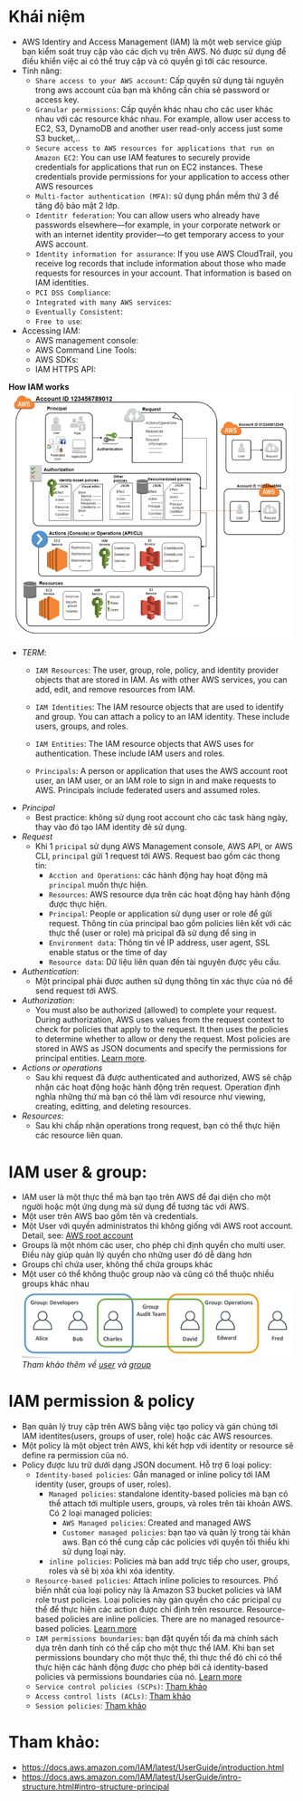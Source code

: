 # Khái niệm
- AWS Identiry and Access Management (IAM) là một web service giúp bạn kiểm soát truy cập vào các dịch vụ trên AWS. Nó được sử dụng để điều khiển việc ai có thể truy cập và có quyền gì tới các resource.
- Tính năng:
  - ```Share access to your AWS account```: Cấp quyên sử dụng tài nguyên trong aws account của bạn mà không cần chia sẻ password or access key.
  - ```Granular permissions```: Cấp quyền khác nhau cho các user khác nhau với các resource khác nhau. For example, allow user access to EC2, S3, DynamoDB and another user read-only access just some S3 bucket,..
  - ```Secure access to AWS resources for applications that run on Amazon EC2```: You can use IAM features to securely provide credentials for applications that run on EC2 instances. These credentials provide permissions for your application to access other AWS resources
  - ```Multi-factor authentication (MFA)```: sử dụng phần mềm thứ 3 để tăng độ bảo mật 2 lớp.
  - ```Identitr federation```: You can allow users who already have passwords elsewhere—for example, in your corporate network or with an internet identity provider—to get temporary access to your AWS account.
  - ```Identity information for assurance```: If you use AWS CloudTrail, you receive log records that include information about those who made requests for resources in your account. That information is based on IAM identities.
  - ```PCI DSS Compliance```:
  - ```Integrated with many AWS services```:
  - ```Eventually Consistent```:
  - ```Free to use```:
- Accessing IAM:
  - AWS management console:
  - AWS Command Line Tools:
  - AWS SDKs:
  - IAM HTTPS API:

**How IAM works**
  ![alts](../images/iam_work.png)
  - *TERM*:
    - ```IAM Resources```: The user, group, role, policy, and identity provider objects that are stored in IAM. As with other AWS services, you can add, edit, and remove resources from IAM.

    - ```IAM Identities```: The IAM resource objects that are used to identify and group. You can attach a policy to an IAM identity. These include users, groups, and roles.

    - ```IAM Entities```: The IAM resource objects that AWS uses for authentication. These include IAM users and roles.

    - ```Principals```: A person or application that uses the AWS account root user, an IAM user, or an IAM role to sign in and make requests to AWS. Principals include federated users and assumed roles.
  - *Principal*
    - Best practice: không sử dụng root account cho các task hàng ngày, thay vào đó tạo IAM identity đẻ sử dụng.
  - *Request*
    - Khi 1 ```pricipal``` sử dụng AWS Management console, AWS API, or AWS CLI, ```principal``` gửi 1 request tới AWS. Request bao gồm các thong tin:
      - ```Acction and Operations```: các hành động hay hoạt động mà ```principal``` muốn thực hiện.
      - ```Resources```: AWS resource dựa  trên các hoạt động hay hành động được thực hiện.
      - ```Principal```: People or application sử dụng user or role để gửi request. Thông tin của principal bao gồm policies liên kết với các thực thể (user or role) mà pricipal đã sử dụng để sing in
      - ```Environment data```: Thông tin về IP address, user agent, SSL enable status or the time of day
      - ```Resource data```: Dữ liệu liên quan đến tài nguyên được yêu cầu.
  - *Authentication*: 
    - Một principal phải được authen sử dụng thông tin xác thực của nó để send request tới AWS.
  - *Authorization*:
    - You must also be authorized (allowed) to complete your request. During authorization, AWS uses values from the request context to check for policies that apply to the request. It then uses the policies to determine whether to allow or deny the request. Most policies are stored in AWS as JSON documents and specify the permissions for principal entities. [Learn more](https://docs.aws.amazon.com/IAM/latest/UserGuide/intro-structure.html#intro-structure-principal).
  - *Actions or operations*
    - Sau khi request đã được authenticated and authorized, AWS sẽ chập nhận các hoạt động hoặc hành động trên request. Operation định nghĩa những thứ mà bạn có thể làm với resource như viewing, creating, editting, and deleting resources.
  - *Resources*:
    - Sau khi chấp nhận operations trong request, bạn có thể thực hiện các resource liên quan.
# IAM user & group:
- IAM user là một thực thể mà bạn tạo trên AWS để đại diện cho một người hoặc một ứng dụng mà sử dụng để tương tác với AWS.
- Một user trên AWS bao gồm tên và credentials.
- Một User với quyền administratos thì không giống với AWS root account. Detail, see: [AWS root account](https://docs.aws.amazon.com/IAM/latest/UserGuide/id_root-user.html)
- Groups là một nhóm các user, cho phép chỉ định quyền cho multi user. Điều này giúp quản llý quyền cho những user đó dễ dàng hơn
- Groups chỉ chứa user, không thể chứa groups khác
- Một user có thể không thuộc group nào và cũng có thể thuộc nhiều groups khác nhau
  ![alts](../images/user-groups.png)
*Tham khảo thêm về [user](https://docs.aws.amazon.com/IAM/latest/UserGuide/id_users.html) và [group](https://docs.aws.amazon.com/IAM/latest/UserGuide/id_groups.html)*
# IAM permission & policy
- Bạn quản lý truy cập trên AWS bằng việc tạo policy và gán chúng tới IAM identites(users, groups of user, role) hoặc các AWS resources.
- Một policy là một object trên AWS, khi kết hợp với identity or resource sẽ define ra permission của nó. 
- Policy được lưu trữ dưới dạng JSON document. Hỗ trợ 6 loại policy:
  - ```Identity-based policies```: Gắn managed or inline policy tới IAM identity (user, groups of user, roles).
    - ```Managed policies```: standalone identity-based policies mà bạn có thể attach tới multiple users, groups, và roles trên tài khoản AWS. Có 2 loại managed policies:
      - ```AWS Managed policies```: Created and managed AWS
      - ```Customer managed policies```: bạn tạo và quản lý trong tài khản aws. Bạn có thể cung cấp các policies với quyền tối thiểu khi sử dụng loại này.
    - ```inline policies```: Policies mà ban add trực tiếp cho user, groups, roles và sẽ bị xóa khi xóa identity.
  - ```Resource-based policies```: Attach inline policies to resources. Phố biến nhất của loại policy này là Amazon S3 bucket policies và IAM role trust policies. Loại policies này gán quyền cho các pricipal cụ thể để thực hiện các action được chỉ định trên resource. Resource-based policies are inline policies. There are no managed resource-based policies. [Learn more](https://docs.aws.amazon.com/IAM/latest/UserGuide/access_policies.html#policies_resource-based)
  - ```IAM permissions boundaries```: bạn đặt quyền tối đa mà chính sách dựa trên danh tính có thể cấp cho một thực thể IAM. Khi bạn set  permissions boundary cho một thực thể, thì thực thể đó chỉ có thể thực hiện các hành động được cho phép bởi cả identity-based policies và permissions boundaries của nó. [Learn more](https://docs.aws.amazon.com/IAM/latest/UserGuide/access_policies.html#policies_bound)
  - ```Service control policies (SCPs)```: [Tham khảo](https://docs.aws.amazon.com/IAM/latest/UserGuide/access_policies.html#policies_scp)
  - ```Access control lists (ACLs)```: [Tham khảo](https://docs.aws.amazon.com/IAM/latest/UserGuide/access_policies.html#policies_acl)
  - ```Session policies```: [Tham khảo](https://docs.aws.amazon.com/IAM/latest/UserGuide/access_policies.html#policies_session)
# Tham khảo:
- https://docs.aws.amazon.com/IAM/latest/UserGuide/introduction.html
- https://docs.aws.amazon.com/IAM/latest/UserGuide/intro-structure.html#intro-structure-principal